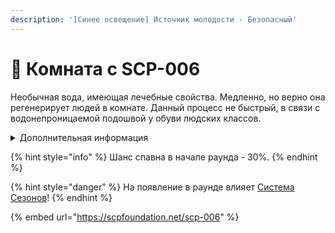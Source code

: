 ```yaml
---
description: '[Синее освещение] Источник молодости - Безопасный'
---
```


# 🏥 Комната с SCP-006

Необычная вода, имеющая лечебные свойства. Медленно, но верно она регенерирует людей в комнате. Данный процесс не быстрый, в связи с водонепроницаемой подошвой у обуви людских классов.

<details>

<summary>Дополнительная информация</summary>

* Нахождение в этой комнате не только регенерирует здоровье, но и увеличивает его максимум.

</details>

{% hint style="info" %}
Шанс спавна в начале раунда - 30%.
{% endhint %}

{% hint style="danger" %}
На появление в раунде влияет [Система Сезонов](../server-systems/seasons-system/)!
{% endhint %}

{% embed url="https://scpfoundation.net/scp-006" %}
